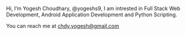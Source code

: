 Hi, I’m Yogesh Choudhary, @yogeshs9,
I am intrested in Full Stack Web Development, Android Application Development and Python Scripting.

You can reach me at chdy.yogesh@gmail.com

<!---
yogeshs9/yogeshs9 is a ✨ special ✨ repository because its `README.md` (this file) appears on your GitHub profile.
You can click the Preview link to take a look at your changes.
--->
